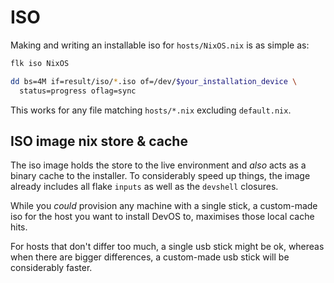 # ISO

Making and writing an installable iso for `hosts/NixOS.nix` is as simple as:
```sh
flk iso NixOS

dd bs=4M if=result/iso/*.iso of=/dev/$your_installation_device \
  status=progress oflag=sync
```

This works for any file matching `hosts/*.nix` excluding `default.nix`.

## ISO image nix store & cache

The iso image holds the store to the live environment and _also_ acts as a binary cache
to the installer. To considerably speed up things, the image already includes all flake
`inputs` as well as the `devshell` closures.

While you _could_ provision any machine with a single stick, a custom-made iso for
the host you want to install DevOS to, maximises those local cache hits.

For hosts that don't differ too much, a single usb stick might be ok, whereas when
there are bigger differences, a custom-made usb stick will be considerably faster.

